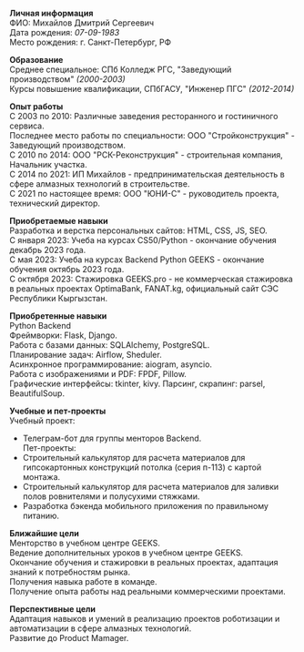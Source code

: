 
**Личная информация**  
ФИО: Михайлов Дмитрий Сергеевич  
Дата рождения: *07-09-1983*  
Место рождения: г. Санкт-Петербург, РФ  

**Образование**  
Среднее специальное: СПб Колледж РГС, "Заведующий производством" *(2000-2003)*  
Курсы повышение квалификации, СПбГАСУ, "Инженер ПГС" *(2012-2014)*  

**Опыт работы**  
С 2003 по 2010: Различные заведения ресторанного и гостиничного сервиса.  
Последнее место работы по специальности: ООО "Стройконструкция" - Заведующий производством.  
С 2010 по 2014: ООО "РСК-Реконструкция" - строительная компания, Начальник участка.  
С 2014 по 2021: ИП Михайлов - предпринимательская деятельность в сфере алмазных технологий в строительстве.  
С 2021 по настоящее время: ООО "ЮНИ-С" - руководитель проекта, технический директор.  

**Приобретаемые навыки**  
Разработка и верстка персональных сайтов: HTML, CSS, JS, SEO.  
С января 2023: Учеба на курсах CS50/Python - окончание обучения декабрь 2023 года.  
С мая 2023: Учеба на курсах Backend Python GEEKS - окончание обучения октябрь 2023 года.  
С октября 2023: Стажировка GEEKS.pro - не коммерческая стажировка в реальных проектах OptimaBank, FANAT.kg, официальный сайт СЭС Республики Кыргызстан.  

**Приобретенные навыки**  
Python Backend  
Фреймворки: Flask, Django.  
Работа с базами данных: SQLAlchemy, PostgreSQL.  
Планирование задач: Airflow, Sheduler.  
Асинхронное программирование: aiogram, asyncio.  
Работа с изображениями и PDF: FPDF, Pillow.  
Графические интерфейсы: tkinter, kivy.
Парсинг, скрапинг: parsel, BeautifulSoup.  

**Учебные и пет-проекты**  
Учебный проект:
- Телеграм-бот для группы менторов Backend.  
Пет-проекты:
- Строительный калькулятор для расчета материалов для гипсокартонных конструкций потолка (серия п-113) с картой монтажа.  
- Строительный калькулятор для расчета материалов для заливки полов ровнителями и полусухими стяжками.  
- Разработка бэкенда мобильного приложения по правильному питанию.  

**Ближайшие цели**  
Менторство в учебном центре GEEKS.  
Ведение дополнительных уроков в учебном центре GEEKS.  
Окончание обучения и стажировки в реальных проектах, адаптация знаний к потребностям рынка.  
Получения навыка работе в команде.  
Получение опыта работы над реальными коммерческими проектами.  

**Перспективные цели**  
Адаптация навыков и умений в реализацию проектов роботизации и автоматизации в сфере алмазных технологий.  
Развитие до Product Mamager.
